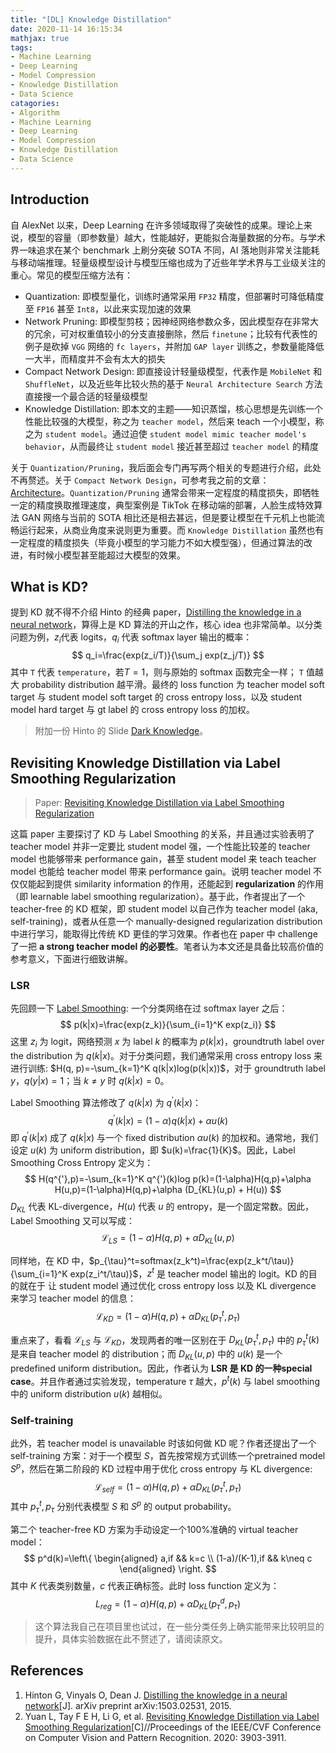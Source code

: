 ```yaml
---
title: "[DL] Knowledge Distillation"
date: 2020-11-14 16:15:34
mathjax: true
tags:
- Machine Learning
- Deep Learning
- Model Compression
- Knowledge Distillation
- Data Science
catagories:
- Algorithm
- Machine Learning
- Deep Learning
- Model Compression
- Knowledge Distillation
- Data Science
---
```

## Introduction
自 AlexNet 以来，Deep Learning 在许多领域取得了突破性的成果。理论上来说，模型的容量（即参数量）越大，性能越好，更能拟合海量数据的分布。与学术界一味追求在某个 benchmark 上刷分突破 SOTA 不同，AI 落地则非常关注能耗与移动端推理。轻量级模型设计与模型压缩也成为了近些年学术界与工业级关注的重心。常见的模型压缩方法有：
* Quantization: 即模型量化，训练时通常采用 ``FP32`` 精度，但部署时可降低精度至 ``FP16`` 甚至 ``Int8``，以此来实现加速的效果
* Network Pruning: 即模型剪枝；因神经网络参数众多，因此模型存在非常大的冗余，可对权重值较小的分支直接删除，然后 ``finetune``；比较有代表性的例子是砍掉 ``VGG`` 网络的 ``fc layers``，并附加 ``GAP layer`` 训练之，参数量能降低一大半，而精度并不会有太大的损失
* Compact Network Design: 即直接设计轻量级模型，代表作是 ``MobileNet`` 和 ``ShuffleNet``，以及近些年比较火热的基于 ``Neural Architecture Search`` 方法直接搜一个最合适的轻量级模型
* Knowledge Distillation: 即本文的主题——知识蒸馏，核心思想是先训练一个性能比较强的大模型，称之为 ``teacher model``，然后来 teach 一个小模型，称之为 ``student model``。通过迫使 ``student model mimic teacher model's behavior``，从而最终让 ``student model`` 接近甚至超过 ``teacher model`` 的精度

关于 ``Quantization/Pruning``，我后面会专门再写两个相关的专题进行介绍，此处不再赘述。关于 ``Compact Network Design``，可参考我之前的文章：[Architecture](https://lucasxlu.github.io/blog/2019/10/20/dl-architecture/)。``Quantization/Pruning`` 通常会带来一定程度的精度损失，即牺牲一定的精度换取推理速度，典型案例是 TikTok 在移动端的部署，人脸生成特效算法 GAN 网络与当前的 SOTA 相比还是相去甚远，但是要让模型在千元机上也能流畅运行起来，从商业角度来说则更为重要。而 ``Knowledge Distillation`` 虽然也有一定程度的精度损失（毕竟小模型的学习能力不如大模型强），但通过算法的改进，有时候小模型甚至能超过大模型的效果。


## What is KD?
提到 KD 就不得不介绍 Hinto 的经典 paper，[Distilling the knowledge in a neural network](https://arxiv.org/pdf/1503.02531)，算得上是 KD 算法的开山之作，核心 idea 也非常简单。以分类问题为例，$z_i$代表 logits，$q_i$ 代表 softmax layer 输出的概率：
$$
q_i=\frac{exp(z_i/T)}{\sum_j exp(z_j/T)}
$$
其中 ``T`` 代表 ``temperature``，若$T=1$，则与原始的 softmax 函数完全一样； ``T`` 值越大 probability distribution 越平滑。最终的 loss function 为 teacher model soft target 与 student model soft target 的 cross entropy loss，以及 student model hard target 与 gt label 的 cross entropy loss 的加权。

> 附加一份 Hinto 的 Slide [Dark Knowledge](https://www.ttic.edu/dl/dark14.pdf)。


## Revisiting Knowledge Distillation via Label Smoothing Regularization
> Paper: [Revisiting Knowledge Distillation via Label Smoothing Regularization](http://openaccess.thecvf.com/content_CVPR_2020/papers/Yuan_Revisiting_Knowledge_Distillation_via_Label_Smoothing_Regularization_CVPR_2020_paper.pdf)

这篇 paper 主要探讨了 KD 与 Label Smoothing 的关系，并且通过实验表明了 teacher model 并非一定要比 student model 强，一个性能比较差的 teacher model 也能够带来 performance gain，甚至 student model 来 teach teacher model 也能给 teacher model 带来 performance gain。说明 teacher model 不仅仅能起到提供 similarity information 的作用，还能起到 **regularization** 的作用（即 learnable label smoothing regularization）。基于此，作者提出了一个 teacher-free 的 KD 框架，即 student model 以自己作为 teacher model (aka, self-training)，或者从任意一个 manually-designed regularization distribution 中进行学习，能取得比传统 KD 更佳的学习效果。作者也在 paper 中 challenge 了一把 **a strong teacher model 的必要性**。笔者认为本文还是具备比较高价值的参考意义，下面进行细致讲解。

### LSR
先回顾一下 [Label Smoothing](https://www.cv-foundation.org/openaccess/content_cvpr_2016/papers/Szegedy_Rethinking_the_Inception_CVPR_2016_paper.pdf):
一个分类网络在过 softmax layer 之后：
$$
p(k|x)=\frac{exp(z_k)}{\sum_{i=1}^K exp(z_i)}
$$
这里 $z_i$ 为 logit，网络预测 $x$ 为 label $k$ 的概率为 $p(k|x)$，groundtruth label over the distribution 为 $q(k|x)$。对于分类问题，我们通常采用 cross entropy loss 来进行训练: $H(q, p)=-\sum_{k=1}^K q(k|x)log(p(k|x))$，对于 groundtruth label $y$，$q(y|x)=1$；当 $k\neq y$ 时 $q(k|x)=0$。

Label Smoothing 算法修改了 $q(k|x)$ 为 $q^{'}(k|x)$：
$$
q^{'}(k|x)=(1-\alpha)q(k|x) + \alpha u(k)
$$
即 $q^{'}(k|x)$ 成了 $q(k|x)$ 与一个 fixed distribution $\alpha u(k)$ 的加权和。通常地，我们设定 $u(k)$ 为 uniform distribution，即 $u(k)=\frac{1}{K}$。因此，Label Smoothing Cross Entropy 定义为：
$$
H(q^{'},p)=-\sum_{k=1}^K q^{'}(k)log p(k)=(1-\alpha)H(q,p)+\alpha H(u,p)=(1-\alpha)H(q,p)+\alpha (D_{KL}(u,p) + H(u))
$$
$D_{KL}$ 代表 KL-divergence，$H(u)$ 代表 $u$ 的 entropy，是一个固定常数。因此，Label Smoothing 又可以写成：
$$
\mathcal{L}_{LS}=(1-\alpha)H(q,p)+\alpha D_{KL}(u,p)
$$

同样地，在 KD 中，$p_{\tau}^t=softmax(z_k^t)=\frac{exp(z_k^t/\tau)}{\sum_{i=1}^K exp(z_i^t/\tau)}$，$z^t$ 是 teacher model 输出的 logit。KD 的目的就在于 让 student model 通过优化 cross entropy loss 以及 KL divergence 来学习 teacher model 的信息：
$$
\mathcal{L}_{KD}=(1-\alpha)H(q,p)+\alpha D_{KL}(p_{\tau}^t,p_{\tau})
$$

重点来了，看看 $\mathcal{L}_{LS}$ 与 $\mathcal{L}_{KD}$，发现两者的唯一区别在于 $D_{KL}(p_{\tau}^t,p_{\tau})$ 中的 $p_{\tau}^t(k)$ 是来自 teacher model 的 distribution；而 $D_{KL}(u,p)$ 中的 $u(k)$ 是一个 predefined uniform distribution。因此，作者认为 **LSR 是 KD 的一种special case**。并且作者通过实验发现，temperature $\tau$ 越大，$p^t(k)$ 与 label smoothing 中的 uniform distribution $u(k)$ 越相似。

### Self-training
此外，若 teacher model is unavailable 时该如何做 KD 呢？作者还提出了一个 self-training 方案：对于一个模型 $S$，首先按常规方式训练一个pretrained model $S^p$，然后在第二阶段的 KD 过程中用于优化 cross entropy 与 KL divergence:
$$
\mathcal{L}_{self}=(1-\alpha)H(q,p)+\alpha D_{KL}(p_{\tau}^t,p_{\tau})
$$
其中 $p_{\tau}^t,p_{\tau}$ 分别代表模型 $S$ 和 $S^p$ 的 output probability。

第二个 teacher-free KD 方案为手动设定一个100%准确的 virtual teacher model：
$$
p^d(k)=\left\{
\begin{aligned}
a,if && k=c \\
(1-a)/(K-1),if && k\neq c
\end{aligned}
\right.
$$
其中 $K$ 代表类别数量，$c$ 代表正确标签。此时 loss function 定义为：
$$
L_{reg}=(1-\alpha)H(q,p)+\alpha D_{KL}(p_{\tau}^d,p_{\tau})
$$

> 这个算法我自己在项目里也试过，在一些分类任务上确实能带来比较明显的提升，具体实验数据在此不赘述了，请阅读原文。


## References
1. Hinton G, Vinyals O, Dean J. [Distilling the knowledge in a neural network](https://arxiv.org/pdf/1503.02531)[J]. arXiv preprint arXiv:1503.02531, 2015.
2. Yuan L, Tay F E H, Li G, et al. [Revisiting Knowledge Distillation via Label Smoothing Regularization](http://openaccess.thecvf.com/content_CVPR_2020/papers/Yuan_Revisiting_Knowledge_Distillation_via_Label_Smoothing_Regularization_CVPR_2020_paper.pdf)[C]//Proceedings of the IEEE/CVF Conference on Computer Vision and Pattern Recognition. 2020: 3903-3911.